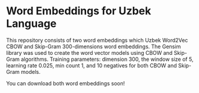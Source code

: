 <h1>Word Embeddings for Uzbek Language</h1>

This repository consists of two word embeddings which Uzbek Word2Vec CBOW and Skip-Gram 300-dimensions word embeddings.
The Gensim library was used to create the word vector models using CBOW and Skip-Gram algorithms. 
Training parameters: dimension 300, the window size of 5, learning rate 0.025, min count 1, and 10 negatives for both CBOW and Skip-Gram models.

You can download both word embeddings soon!
